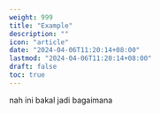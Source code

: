 ```yaml
---
weight: 999
title: "Example"
description: ""
icon: "article"
date: "2024-04-06T11:20:14+08:00"
lastmod: "2024-04-06T11:20:14+08:00"
draft: false
toc: true
---
```


nah ini bakal jadi bagaimana